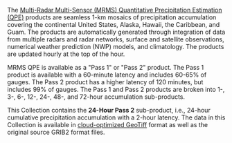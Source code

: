 The [Multi-Radar Multi-Sensor (MRMS) Quantitative Precipitation Estimation (QPE)](https://www.nssl.noaa.gov/projects/mrms/) products are seamless 1-km mosaics of precipitation accumulation covering the continental United States, Alaska, Hawaii, the Caribbean, and Guam. The products are automatically generated through integration of data from multiple radars and radar networks, surface and satellite observations, numerical weather prediction (NWP) models, and climatology. The products are updated hourly at the top of the hour.

MRMS QPE is available as a "Pass 1" or "Pass 2" product. The Pass 1 product is available with a 60-minute latency and includes 60-65% of gauges. The Pass 2 product has a higher latency of 120 minutes, but includes 99% of gauges. The Pass 1 and Pass 2 products are broken into 1-, 3-, 6-, 12-, 24-, 48-, and 72-hour accumulation sub-products.

This Collection contains the **24-Hour Pass 2** sub-product, i.e., 24-hour cumulative precipitation accumulation with a 2-hour latency. The data in this Collection is available in [cloud-optimized GeoTiff](https://www.cogeo.org/) format as well as the original source GRIB2 format files.
